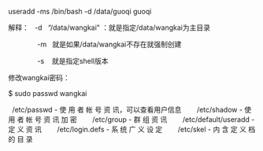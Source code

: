 useradd -ms /bin/bash -d /data/guoqi guoqi

解释：   -d   “/data/wangkai" ：就是指定/data/wangkai为主目录

               -m   就是如果/data/wangkai不存在就强制创建

               -s    就是指定shell版本

修改wangkai密码：

$  sudo passwd wangkai


        /etc/passwd - 使 用 者 帐 号 资 讯，可以查看用户信息
       /etc/shadow - 使 用 者 帐 号 资 讯 加 密
       /etc/group - 群 组 资 讯
       /etc/default/useradd - 定 义 资 讯
       /etc/login.defs - 系 统 广 义 设 定
       /etc/skel - 内 含 定 义 档 的 目 录
